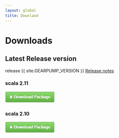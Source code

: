 ```yaml
---
layout: global
title: Downlaod
---
```


# Downloads

## Latest Release version

release {{ site.GEARPUMP_VERSION }}  [Release notes](https://github.com/gearpump/gearpump/releases)

### scala 2.11
[![Scall 2.11 Build](img/download.jpg)](https://github.com/gearpump/gearpump/releases/download/0.6.1.4/gearpump-pack-2.11.5-0.6.1.4.zip)

### scala 2.10
[![Scala 2.10 Build](img/download.jpg)](https://github.com/gearpump/gearpump/releases/download/0.6.1.4/gearpump-pack-2.10.5-0.6.1.4.zip)
